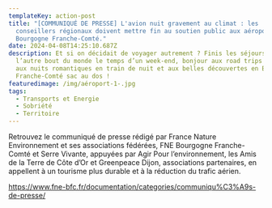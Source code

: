 ```yaml
---
templateKey: action-post
title: "[COMMUNIQUÉ DE PRESSE] L'avion nuit gravement au climat : les
  conseillers régionaux doivent mettre fin au soutien public aux aéroports en
  Bourgogne Franche-Comté."
date: 2024-04-08T14:25:10.687Z
description: Et si on décidait de voyager autrement ? Finis les séjours à
  l’autre bout du monde le temps d’un week-end, bonjour aux road trips à vélo,
  aux nuits romantiques en train de nuit et aux belles découvertes en Bourgogne
  Franche-Comté sac au dos !
featuredimage: /img/aéroport-1-.jpg
tags:
  - Transports et Energie
  - Sobriété
  - Territoire
---
```

R﻿etrouvez le communiqué de presse rédigé par France Nature Environnement et ses associations fédérées, FNE Bourgogne Franche-Comté et Serre Vivante, appuyées par Agir Pour l’environnement, les Amis de la Terre de Côte d’Or et Greenpeace Dijon, associations partenaires, en appellent à un tourisme plus durable et à la réduction du trafic aérien.

<!--StartFragment-->

<https://www.fne-bfc.fr/documentation/categories/communiqu%C3%A9s-de-presse/>

<!--EndFragment-->